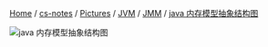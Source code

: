 [Home](https://mengxianbin.github.io) /
[cs-notes](https://mengxianbin.github.io/cs-notes/site) /
[Pictures](https://mengxianbin.github.io/cs-notes/site/Pictures) /
[JVM](https://mengxianbin.github.io/cs-notes/site/Pictures/JVM) /
[JMM](https://mengxianbin.github.io/cs-notes/site/Pictures/JVM/JMM) /
[java 内存模型抽象结构图](https://mengxianbin.github.io/cs-notes/site/Pictures/JVM/JMM/java%20%E5%86%85%E5%AD%98%E6%A8%A1%E5%9E%8B%E6%8A%BD%E8%B1%A1%E7%BB%93%E6%9E%84%E5%9B%BE)

![java 内存模型抽象结构图](https://mengxianbin.github.io/cs-notes/./Pictures/JVM/JMM/java%20%E5%86%85%E5%AD%98%E6%A8%A1%E5%9E%8B%E6%8A%BD%E8%B1%A1%E7%BB%93%E6%9E%84%E5%9B%BE.jpg)